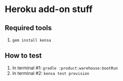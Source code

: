 # Heroku add-on stuff

## Required tools

1. `gem install kensa`

## How to test

1. In terminal #1: `gradle :product:warehouse:bootRun`
1. In terminal #2: `kensa test provision`



